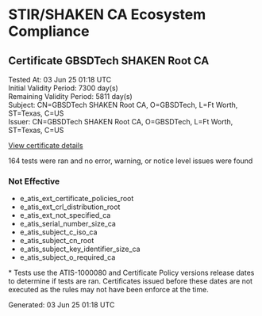# STIR/SHAKEN CA Ecosystem Compliance

## Certificate GBSDTech SHAKEN Root CA

Tested At: 03 Jun 25 01:18 UTC\
Initial Validity Period: 7300 day(s)\
Remaining Validity Period: 5811 day(s)\
Subject: CN=GBSDTech SHAKEN Root CA, O=GBSDTech, L=Ft Worth, ST=Texas, C=US\
Issuer: CN=GBSDTech SHAKEN Root CA, O=GBSDTech, L=Ft Worth, ST=Texas, C=US

[View certificate details](https://x509.io/?cert=MIICDTCCAbSgAwIBAgIUSRtGKKwMu2%2BiD45V7KPQ0tm4Kq0wCgYIKoZIzj0EAwIwZTELMAkGA1UEBhMCVVMxDjAMBgNVBAgMBVRleGFzMREwDwYDVQQHDAhGdCBXb3J0aDERMA8GA1UECgwIR0JTRFRlY2gxIDAeBgNVBAMMF0dCU0RUZWNoIFNIQUtFTiBSb290IENBMB4XDTIxMDUwNTE5MDUyM1oXDTQxMDQzMDE5MDUyM1owZTELMAkGA1UEBhMCVVMxDjAMBgNVBAgMBVRleGFzMREwDwYDVQQHDAhGdCBXb3J0aDERMA8GA1UECgwIR0JTRFRlY2gxIDAeBgNVBAMMF0dCU0RUZWNoIFNIQUtFTiBSb290IENBMFkwEwYHKoZIzj0CAQYIKoZIzj0DAQcDQgAEq8RYU3WcAwgYIrxeq%2BfdHS9BBnBYgX2LgMm%2FbLxIReFzIP%2BHwaGU1R9UqDIrydttLgr%2FdEMgZaXJ%2BVyFEewLAaNCMEAwHQYDVR0OBBYEFJcXrCQ6Lz%2FRuCzJf30oZgoSPjK6MA8GA1UdEwEB%2FwQFMAMBAf8wDgYDVR0PAQH%2FBAQDAgIEMAoGCCqGSM49BAMCA0cAMEQCIEKiPQvlaAbXWbgTA30yLXHWvYwde5bKNbg6F98X8pNVAiAKMZdFxxIVHXfKmRrmN%2FGKbPR7p29iN%2B%2B2euvX04SW8Q%3D%3D)

164 tests were ran and no error, warning, or notice level issues were found

### Not Effective

- e_atis_ext_certificate_policies_root
- e_atis_ext_crl_distribution_root
- e_atis_ext_not_specified_ca
- e_atis_serial_number_size_ca
- e_atis_subject_c_iso_ca
- e_atis_subject_cn_root
- e_atis_subject_key_identifier_size_ca
- e_atis_subject_o_required_ca

\* Tests use the ATIS-1000080 and Certificate Policy versions release dates to determine if tests are ran. Certificates issued before these dates are not executed as the rules may not have been enforce at the time.


Generated: 03 Jun 25 01:18 UTC